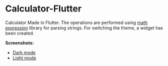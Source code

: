 # Calculator-Flutter
Calculator Made in Flutter. The operations are performed using [math expression](https://pub.dev/packages/math_expressions) library for parsing strings. For switching the theme, a widget has been created.

**Screenshots:**
- [Dark mode](https://github.com/FaizanAziz2001/Calculator-Flutter/assets/98259868/40887171-a4e6-4561-be54-20775b20afa5)
- [Light mode](https://github.com/FaizanAziz2001/Calculator-Flutter/assets/98259868/a0c03974-4846-4f45-a90a-18f1cd9a082b)

